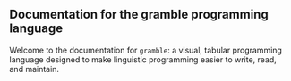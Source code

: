 ## Documentation for the gramble programming language

Welcome to the documentation for `gramble`: a visual, tabular programming language designed to make linguistic programming easier to write, read, and maintain.
